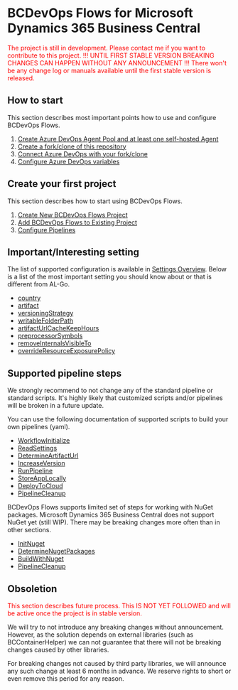 
# BCDevOps Flows for Microsoft Dynamics 365 Business Central

<span style="color:red">The project is still in development. Please contact me if you want to contribute to this project. !!! UNTIL FIRST STABLE VERSION BREAKING CHANGES CAN HAPPEN WITHOUT ANY ANNOUNCEMENT !!! There won't be any change log or manuals available until the first stable version is released.</span>

## How to start

This section describes most important points how to use and configure BCDevOps Flows.

1. [Create Azure DevOps Agent Pool and at least one self-hosted Agent](.Scenarios/HowToStart/ConfigureAgentPool.mdd)
1. [Create a fork/clone of this repository](.Scenarios/HowToStart/ForkRepository.md)
1. [Connect Azure DevOps with your fork/clone](.Scenarios/HowToStart/ConnectAzureDevOpsWithGitHub.md)
1. [Configure Azure DevOps variables](.Scenarios/HowToStart/ConfigAzureDevOpsVariables.md)

## Create your first project

This section describes how to start using BCDevOps Flows.
1. [Create New BCDevOps Flows Project](.Scenarios/CreateNewProject.md)
1. [Add BCDevOps Flows to Existing Project](.Scenarios/AddBCDevOpsFlowsToExistingProject.md)
1. [Configure Pipelines](.Scenarios/ConfigurePipelines.md)

## Important/Interesting setting

The list of supported configuration is available in [Settings Overview](.Scenarios/SettingsOverview.md). Below is a list of the most important setting you should know about or that is different from AL-Go.

- [country](/.Scenarios/SettingsOverview.md#country)
- [artifact](/.Scenarios/SettingsOverview.md#artifact)
- [versioningStrategy](/.Scenarios/SettingsOverview.md#versioningStrategy)
- [writableFolderPath](/.Scenarios/SettingsOverview.md#writableFolderPath)
- [artifactUrlCacheKeepHours](/.Scenarios/SettingsOverview.md#artifactUrlCacheKeepHours)
- [preprocessorSymbols](/.Scenarios/SettingsOverview.md#preprocessorSymbols)
- [removeInternalsVisibleTo](/.Scenarios/SettingsOverview.md#removeInternalsVisibleTo)
- [overrideResourceExposurePolicy](/.Scenarios/SettingsOverview.md#overrideResourceExposurePolicy)

## Supported pipeline steps
We strongly recommend to not change any of the standard pipeline or standard scripts. It's highly likely that customized scripts and/or pipelines will be broken in a future update.

You can use the following documentation of supported scripts to build your own pipelines (yaml).

- [WorkflowInitialize](./WorkflowInitialize/README.md)
- [ReadSettings](./ReadSettings/README.md)
- [DetermineArtifactUrl](./DetermineArtifactUrl/README.md)
- [IncreaseVersion](./IncreaseVersion/README.md)
- [RunPipeline](./RunPipeline/README.md)
- [StoreAppLocally](./StoreAppLocally/README.md)
- [DeployToCloud](./DeployToCloud/README.md)
- [PipelineCleanup](./PipelineCleanup/README.md)

BCDevOps Flows supports limited set of steps for working with NuGet packages. Microsoft Dynamics 365 Business Central does not support NuGet yet (still WIP). There may be breaking changes more often than in other sections.

- [InitNuget](./InitNuget/README.md)
- [DetermineNugetPackages](./DetermineNugetPackages/README.md)
- [BuildWithNuget](./BuildWithNuget/README.md)
- [PipelineCleanup](./PipelineCleanup/README.md)

## Obsoletion

<span style="color:red">This section describes future process. This IS NOT YET FOLLOWED and will be active once the project is in stable version.</span>

We will try to not introduce any breaking changes without announcement. However, as the solution depends on external libraries (such as BCContainerHelper) we can not guarantee that there will not be breaking changes caused by other libraries.

For breaking changes not caused by third party libraries, we will announce any such change at least 6 months in advance. We reserve rights to short or even remove this period for any reason.
